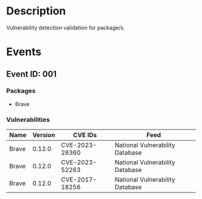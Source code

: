 # Description

Vulnerability detection validation for package/s.

# Events

## Event ID: 001
### Packages
- Brave
### Vulnerabilities

| Name | Version | CVE IDs      | Feed
|------|---------|--------------|-------------------------------
|Brave |0.12.0   |CVE-2023-28360|National Vulnerability Database
|Brave |0.12.0   |CVE-2023-52263|National Vulnerability Database
|Brave |0.12.0   |CVE-2017-18256|National Vulnerability Database
